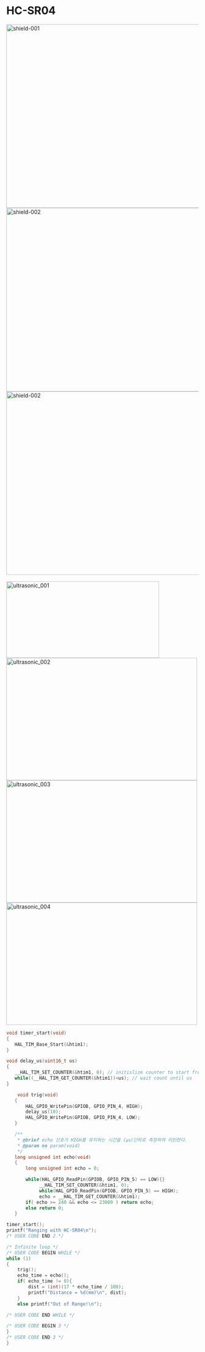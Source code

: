 # HC-SR04

<img width="600" height="480" alt="shield-001" src="https://github.com/user-attachments/assets/4c7f5dc6-ffe6-4f62-bcb1-376dc55e13a9" />
<br>
<img width="600" height="480" alt="shield-002" src="https://github.com/user-attachments/assets/e67d445b-c3b0-483c-92b6-4100a39a662e" />
<br>
<img width="600" height="480" alt="shield-002" src="https://github.com/user-attachments/assets/48183bb9-3a11-42a8-9ab9-c07975e4e6f8" />
<br><br>

<img width="400" height="200" alt="ultrasonic_001" src="https://github.com/user-attachments/assets/1827803d-4843-4b12-a703-df4b046097b6" />
<br>
<img width="500" height="320" alt="ultrasonic_002" src="https://github.com/user-attachments/assets/4fcc69d9-bb62-4270-856b-af036091733e" />
<br>
<img width="500" height="320" alt="ultrasonic_003" src="https://github.com/user-attachments/assets/3d8242ce-dfee-400f-bc4e-84e069c0e1b2" />
<br>
<img width="500" height="320" alt="ultrasonic_004" src="https://github.com/user-attachments/assets/878c5a3f-8f04-4ad9-b35d-cde7ff035420" />
<br>


```c
void timer_start(void)
{
   HAL_TIM_Base_Start(&htim1);
}
```

```c
void delay_us(uint16_t us)
{
   __HAL_TIM_SET_COUNTER(&htim1, 0); // initislize counter to start from 0
   while((__HAL_TIM_GET_COUNTER(&htim1))<us); // wait count until us
}
```

```c
    void trig(void)
   {
       HAL_GPIO_WritePin(GPIOB, GPIO_PIN_4, HIGH);
       delay_us(10);
       HAL_GPIO_WritePin(GPIOB, GPIO_PIN_4, LOW);
   }

   /**
    * @brief echo 신호가 HIGH를 유지하는 시간을 (㎲)단위로 측정하여 리턴한다.
    * @param no param(void)
    */
   long unsigned int echo(void)
   {
       long unsigned int echo = 0;

       while(HAL_GPIO_ReadPin(GPIOB, GPIO_PIN_5) == LOW){}
            __HAL_TIM_SET_COUNTER(&htim1, 0);
            while(HAL_GPIO_ReadPin(GPIOB, GPIO_PIN_5) == HIGH);
            echo = __HAL_TIM_GET_COUNTER(&htim1);
       if( echo >= 240 && echo <= 23000 ) return echo;
       else return 0;
   }
```

```c
timer_start();
printf("Ranging with HC-SR04\n");
/* USER CODE END 2 */

/* Infinite loop */
/* USER CODE BEGIN WHILE */
while (1)
{
    trig();
    echo_time = echo();
    if( echo_time != 0){
        dist = (int)(17 * echo_time / 100);
        printf("Distance = %d(mm)\n", dist);
    }
    else printf("Out of Range!\n");

/* USER CODE END WHILE */

/* USER CODE BEGIN 3 */
}
/* USER CODE END 3 */
}
```
